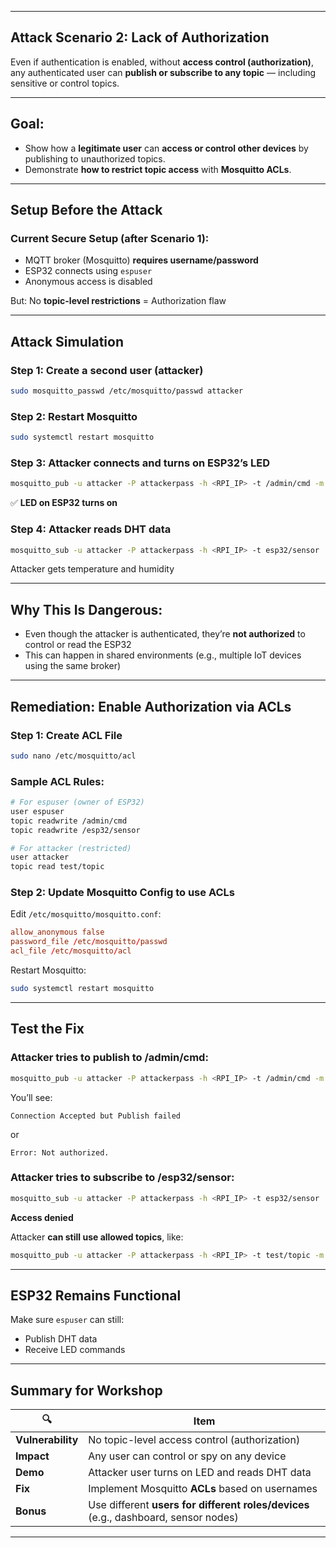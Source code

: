 

---

##  Attack Scenario 2: **Lack of Authorization**

Even if authentication is enabled, without **access control (authorization)**, any authenticated user can **publish or subscribe to any topic** — including sensitive or control topics.

---

##  Goal:

* Show how a **legitimate user** can **access or control other devices** by publishing to unauthorized topics.
* Demonstrate **how to restrict topic access** with **Mosquitto ACLs**.

---

##  Setup Before the Attack

###  Current Secure Setup (after Scenario 1):

* MQTT broker (Mosquitto) **requires username/password**
* ESP32 connects using `espuser`
* Anonymous access is disabled

But: No **topic-level restrictions** = Authorization flaw

---

##  Attack Simulation

### Step 1: Create a second user (attacker)

```bash
sudo mosquitto_passwd /etc/mosquitto/passwd attacker
```

###  Step 2: Restart Mosquitto

```bash
sudo systemctl restart mosquitto
```

###  Step 3: Attacker connects and **turns on ESP32’s LED**

```bash
mosquitto_pub -u attacker -P attackerpass -h <RPI_IP> -t /admin/cmd -m "on"
```

✅ **LED on ESP32 turns on**

###  Step 4: Attacker reads DHT data

```bash
mosquitto_sub -u attacker -P attackerpass -h <RPI_IP> -t esp32/sensor
```

 Attacker gets temperature and humidity

---

##  Why This Is Dangerous:

* Even though the attacker is authenticated, they’re **not authorized** to control or read the ESP32
* This can happen in shared environments (e.g., multiple IoT devices using the same broker)

---

##  Remediation: Enable Authorization via ACLs

###  Step 1: Create ACL File

```bash
sudo nano /etc/mosquitto/acl
```

###  Sample ACL Rules:

```bash
# For espuser (owner of ESP32)
user espuser
topic readwrite /admin/cmd
topic readwrite /esp32/sensor

# For attacker (restricted)
user attacker
topic read test/topic
```

###  Step 2: Update Mosquitto Config to use ACLs

Edit `/etc/mosquitto/mosquitto.conf`:

```conf
allow_anonymous false
password_file /etc/mosquitto/passwd
acl_file /etc/mosquitto/acl
```

Restart Mosquitto:

```bash
sudo systemctl restart mosquitto
```

---

##  Test the Fix

###  Attacker tries to publish to /admin/cmd:

```bash
mosquitto_pub -u attacker -P attackerpass -h <RPI_IP> -t /admin/cmd -m "on"
```

You’ll see:

```
Connection Accepted but Publish failed
```

or

```
Error: Not authorized.
```

###  Attacker tries to subscribe to /esp32/sensor:

```bash
mosquitto_sub -u attacker -P attackerpass -h <RPI_IP> -t esp32/sensor
```

 **Access denied**

 Attacker **can still use allowed topics**, like:

```bash
mosquitto_pub -u attacker -P attackerpass -h <RPI_IP> -t test/topic -m "hello"
```

---

##  ESP32 Remains Functional

Make sure `espuser` can still:

* Publish DHT data
* Receive LED commands

---

##  Summary for Workshop

| 🔍                | Item                                                                                |
| ----------------- | ----------------------------------------------------------------------------------- |
| **Vulnerability** | No topic-level access control (authorization)                                       |
| **Impact**        | Any user can control or spy on any device                                           |
| **Demo**          | Attacker user turns on LED and reads DHT data                                       |
| **Fix**           | Implement Mosquitto **ACLs** based on usernames                                     |
| **Bonus**         | Use different **users for different roles/devices** (e.g., dashboard, sensor nodes) |

---



